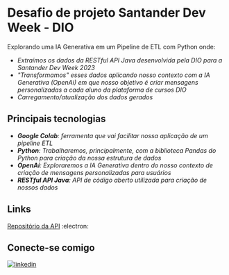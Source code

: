 # Desafio de projeto Santander Dev Week - DIO

Explorando uma IA Generativa em um Pipeline de ETL com Python onde:
- _Extraímos os dados da RESTful API Java desenvolvida pela DIO para a Santander Dev Week 2023_
- _"Transformamos" esses dados aplicando nosso contexto com a IA Generativa (OpenAi) em que nosso objetivo é criar mensagens personalizadas a cada aluno da plataforma de cursos DIO_
- _Carregamento/atualização dos dados gerados_


## Principais tecnologias
- _**Google Colab**: ferramenta que vai facilitar nossa aplicação de um pipeline ETL_
- _**Python**: Trabalharemos, principalmente, com a biblioteca Pandas do Python para criação da nossa estrutura de dados_
- _**OpenAi**: Exploraremos a IA Generativa dentro do nosso contexto de criação de mensagens personalizadas para usuários_
- _**RESTful API Java**: API de código aberto utilizada para criação de nossos dados_

## Links
[Repositório da API](github.com/digitalinnovationone/santander-dev-week-2023-api)
:electron:
## Conecte-se comigo
[![linkedin](https://img.shields.io/badge/linkedin-0A66C2?style=for-the-badge&logo=linkedin&logoColor=white)](https://www.linkedin.com/in/ana-beatriz-guernelli-9937a8209/)
